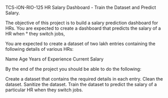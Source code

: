 TCS-iON-RIO-125
HR Salary Dashboard - Train the Dataset and Predict Salary.

The objective of this project is to build a salary prediction dashboard for HRs. You are expected to create a dashboard that predicts the salary of a HR when ° they switch jobs,

You are expected to create a dataset of two lakh entries containing the following details of various HRs:

Name
Age
Years of Experience
Current Salary


By the end of the project you should be able to do the following:

Create a dataset that contains the required details in each entry.
Clean the dataset.
Sanitize the dataset.
Train the dataset to predict the salary of a particular HR when they switch jobs.
